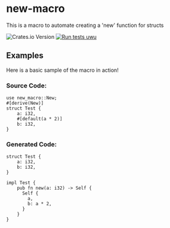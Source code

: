 # new-macro
This is a macro to automate creating a 'new' function for structs

![Crates.io Version](https://img.shields.io/crates/v/lilys-new-macro) [![Run tests uwu](https://github.com/jmeaster30/new-macro/actions/workflows/run_tests.yml/badge.svg)](https://github.com/jmeaster30/new-macro/actions/workflows/run_tests.yml)

## Examples
Here is a basic sample of the macro in action!

### Source Code:
```
use new_macro::New;
#[derive(New)]
struct Test {
    a: i32,
    #[default(a * 2)]
    b: i32,
}
```

### Generated Code:

```
struct Test {
    a: i32,
    b: i32,
}

impl Test {
    pub fn new(a: i32) -> Self {
      Self {
        a,
        b: a * 2,
      }
    }
}
```
